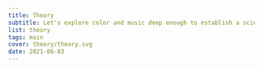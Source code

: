 ```yaml
---
title: Theory
subtitle: Let's explore color and music deep enough to establish a scientifically based connection between them.
list: theory
tags: main
cover: theory/theory.svg
date: 2021-06-03
---
```


